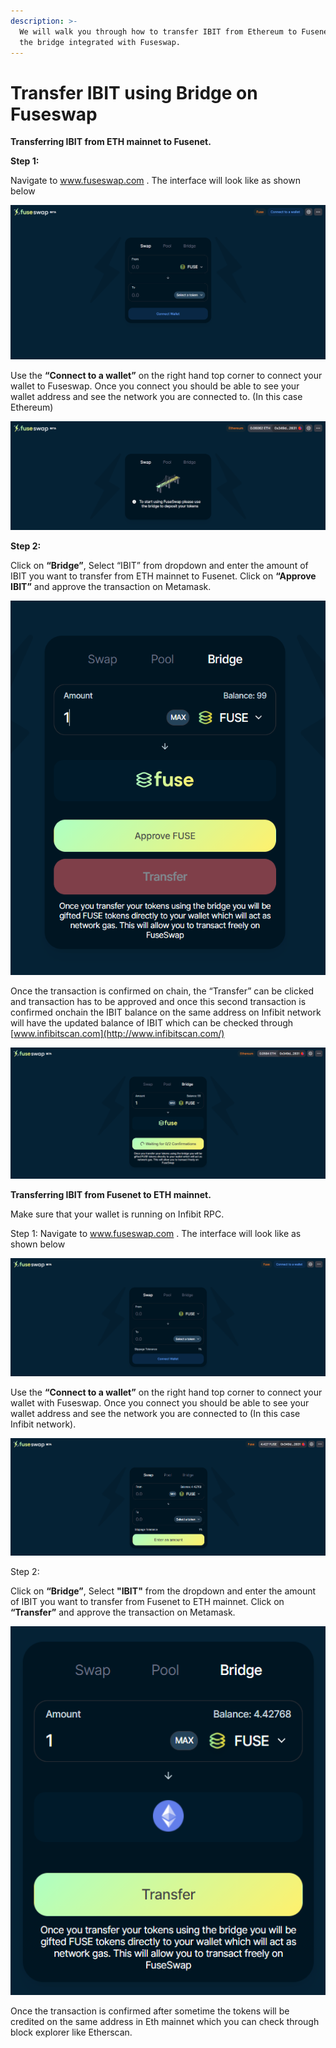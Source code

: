 ```yaml
---
description: >-
  We will walk you through how to transfer IBIT from Ethereum to Fusenet using
  the bridge integrated with Fuseswap.
---
```


# Transfer IBIT using Bridge on Fuseswap

**Transferring IBIT from ETH mainnet to Fusenet.**

**Step 1:**

Navigate to www.fuseswap.com . The interface will look like as shown below

![](../../.gitbook/assets/0%20%286%29.png)

Use the **“Connect to a wallet”** on the right hand top corner to connect your wallet to Fuseswap. Once you connect you should be able to see your wallet address and see the network you are connected to. \(In this case Ethereum\)

![](../../.gitbook/assets/1%20%289%29.png)

**Step 2:**

Click on **“Bridge”**, Select “IBIT” from dropdown and enter the amount of IBIT you want to transfer from ETH mainnet to Fusenet. Click on **“Approve IBIT”** and approve the transaction on Metamask.

![](../../.gitbook/assets/2%20%289%29.png)

Once the transaction is confirmed on chain, the “Transfer” can be clicked and transaction has to be approved and once this second transaction is confirmed onchain the IBIT balance on the same address on Infibit network will have the updated balance of IBIT which can be checked through [www.infibitscan.com](http://www.infibitscan.com/)

![](../../.gitbook/assets/3%20%288%29.png)

**Transferring IBIT from Fusenet to ETH mainnet.**

Make sure that your wallet is running on Infibit RPC.

Step 1: Navigate to www.fuseswap.com . The interface will look like as shown below

![](../../.gitbook/assets/4%20%289%29.png)

Use the **“Connect to a wallet”** on the right hand top corner to connect your wallet with Fuseswap. Once you connect you should be able to see your wallet address and see the network you are connected to \(In this case Infibit network\).

![](../../.gitbook/assets/5%20%286%29.png)

Step 2:

Click on **“Bridge”**, Select **"IBIT"** from the dropdown and enter the amount of IBIT you want to transfer from Fusenet to ETH mainnet. Click on **“Transfer”** and approve the transaction on Metamask.

![](../../.gitbook/assets/6%20%287%29.png)

Once the transaction is confirmed after sometime the tokens will be credited on the same address in Eth mainnet which you can check through block explorer like Etherscan.

